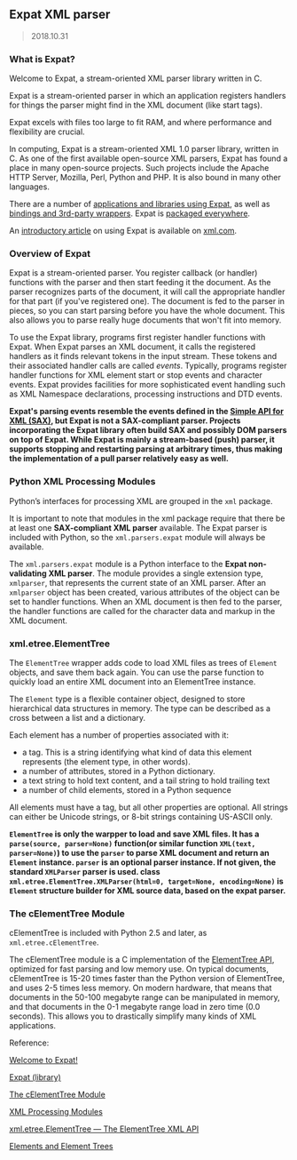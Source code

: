 ## Expat XML parser

> 2018.10.31

### What is Expat?

Welcome to Expat, a stream-oriented XML parser library written in C.

Expat is a stream-oriented parser in which an application registers handlers for things the parser might find in the XML document (like start tags).

Expat excels with files too large to fit RAM, and where performance and flexibility are crucial.

In computing, Expat is a stream-oriented XML 1.0 parser library, written in C. As one of the first available open-source XML parsers, Expat has found a place in many open-source projects. Such projects include the Apache HTTP Server, Mozilla, Perl, Python and PHP. It is also bound in many other languages.

There are a number of [applications and libraries using Expat](https://libexpat.github.io/doc/users/), as well as [bindings and 3rd-party wrappers](https://libexpat.github.io/doc/bindings/). Expat is [packaged everywhere](https://libexpat.github.io/doc/packages/).

An [introductory article](https://www.xml.com/pub/1999/09/expat/index.html) on using Expat is available on [xml.com](https://www.xml.com/pub/1999/09/expat/index.html).

### Overview of Expat

Expat is a stream-oriented parser. You register callback (or handler) functions with the parser and then start feeding it the document. As the parser recognizes parts of the document, it will call the appropriate handler for that part (if you've registered one). The document is fed to the parser in pieces, so you can start parsing before you have the whole document. This also allows you to parse really huge documents that won't fit into memory.

To use the Expat library, programs first register handler functions with Expat. When Expat parses an XML document, it calls the registered handlers as it finds relevant tokens in the input stream. These tokens and their associated handler calls are called *events*. Typically, programs register handler functions for XML element start or stop events and character events. Expat provides facilities for more sophisticated event handling such as XML Namespace declarations, processing instructions and DTD events.

**Expat's parsing events resemble the events defined in the [Simple API for XML (SAX)](https://en.wikipedia.org/wiki/Simple_API_for_XML), but Expat is not a SAX-compliant parser. Projects incorporating the Expat library often build SAX and possibly DOM parsers on top of Expat. While Expat is mainly a stream-based (push) parser, it supports stopping and restarting parsing at arbitrary times, thus making the implementation of a pull parser relatively easy as well.**

### Python XML Processing Modules

Python’s interfaces for processing XML are grouped in the `xml` package.

It is important to note that modules in the xml package require that there be at least one **SAX-compliant XML parser** available. The Expat parser is included with Python, so the `xml.parsers.expat` module will always be available.

The `xml.parsers.expat` module is a Python interface to the **Expat non-validating XML parser**. The module provides a single extension type, `xmlparser`, that represents the current state of an XML parser. After an `xmlparser` object has been created, various attributes of the object can be set to handler functions. When an XML document is then fed to the parser, the handler functions are called for the character data and markup in the XML document.

### xml.etree.ElementTree

The `ElementTree` wrapper adds code to load XML files as trees of `Element` objects, and save them back again. You can use the parse function to quickly load an entire XML document into an ElementTree instance.

The `Element` type is a flexible container object, designed to store hierarchical data structures in memory. The type can be described as a cross between a list and a dictionary.

Each element has a number of properties associated with it:

- a tag. This is a string identifying what kind of data this element represents (the element type, in other words).
- a number of attributes, stored in a Python dictionary.
- a text string to hold text content, and a tail string to hold trailing text
- a number of child elements, stored in a Python sequence

All elements must have a tag, but all other properties are optional. All strings can either be Unicode strings, or 8-bit strings containing US-ASCII only.

**`ElementTree` is only the warpper to load and save XML files. It has a `parse(source, parser=None)` function(or similar function `XML(text, parser=None)`) to use the `parser` to parse XML document and return an `Element` instance. `parser` is an optional parser instance. If not given, the standard `XMLParser` parser is used. class `xml.etree.ElementTree.XMLParser(html=0, target=None, encoding=None)` is `Element` structure builder for XML source data, based on the expat parser.**

### The cElementTree Module

cElementTree is included with Python 2.5 and later, as `xml.etree.cElementTree`.

The cElementTree module is a C implementation of the [ElementTree API](http://effbot.org/zone/element-index.htm), optimized for fast parsing and low memory use. On typical documents, cElementTree is 15-20 times faster than the Python version of ElementTree, and uses 2-5 times less memory. On modern hardware, that means that documents in the 50-100 megabyte range can be manipulated in memory, and that documents in the 0-1 megabyte range load in zero time (0.0 seconds). This allows you to drastically simplify many kinds of XML applications.

Reference:

[Welcome to Expat!](https://libexpat.github.io/)

[Expat (library)](https://en.wikipedia.org/wiki/Expat_(library))

[The cElementTree Module](http://effbot.org/zone/celementtree.htm)

[XML Processing Modules](https://docs.python.org/3/library/xml.html)

[xml.etree.ElementTree — The ElementTree XML API](https://docs.python.org/2.7/library/xml.etree.elementtree.html)

[Elements and Element Trees](http://effbot.org/zone/element.htm)

